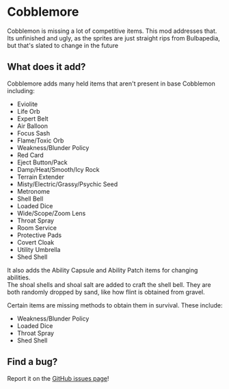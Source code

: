 # Cobblemore
Cobblemon is missing a lot of competitive items. This mod addresses that. Its unfinished and ugly, as the sprites are just straight rips from Bulbapedia, but that's slated to change in the future

## What does it add?
Cobblemore adds many held items that aren't present in base Cobblemon including:
- Eviolite
- Life Orb
- Expert Belt
- Air Balloon
- Focus Sash
- Flame/Toxic Orb
- Weakness/Blunder Policy
- Red Card
- Eject Button/Pack
- Damp/Heat/Smooth/Icy Rock
- Terrain Extender
- Misty/Electric/Grassy/Psychic Seed
- Metronome
- Shell Bell
- Loaded Dice
- Wide/Scope/Zoom Lens
- Throat Spray
- Room Service
- Protective Pads
- Covert Cloak
- Utility Umbrella
- Shed Shell

It also adds the Ability Capsule and Ability Patch items for changing abilities.  
The shoal shells and shoal salt are added to craft the shell bell. They are both randomly dropped by sand, like how flint is obtained from gravel.

Certain items are missing methods to obtain them in survival. These include:
- Weakness/Blunder Policy
- Loaded Dice
- Throat Spray
- Shed Shell

## Find a bug?
Report it on the [GitHub issues page](https://github.com/Jolkert/cobblemore/issues)!